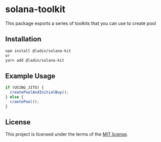 # solana-toolkit

This package exports a series of toolkits that you can use to create pool

## Installation

```bash
npm install @ladin/solana-kit
or
yarn add @ladin/solana-kit
```

## Example Usage

```js
if (USING_JITO) {
  createPoolAndInitialBuy();
} else {
  craetePool();
}
```

## License

This project is licensed under the terms of the
[MIT license](/LICENSE).
